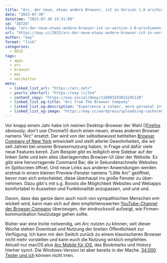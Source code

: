 ```yaml
---
title: "Arc, der neue, etwas andere Browser, ist in Version 1.0 erschienen und nun ohne Invite verfügbar"
date: "2023-07-30"
datetime: "2023-07-30 15:31:09"
id: "38729"
slug: "arc-der-neue-etwas-andere-browser-ist-in-version-1-0-erschienen-und-nun-ohne-invite-verfuegbar"
url: "https://eay.cc/2023/arc-der-neue-etwas-andere-browser-ist-in-version-1-0-erschienen-und-nun-ohne-invite-verfuegbar/"
author: "eay"
format: "link"
categories:
  - 0815
tags:
  - apps
  - arc
  - browser
  - mac
  - netzkultur
meta:
  - linked_list_url: "https://arc.net/"
  - yourls_shorturl: "https://eay.li/3nd"
  - content_copy: "https://eay.social/@eay/110803293015245128"
  - linked_list_og-title: "Arc from The Browser Company"
  - linked_list_og-description: "Experience a calmer, more personal internet in this browser designed for you. Let go of the clicks, the clutter, the distractions."
  - linked_list_og-image: "https://eay.cc/wordpress/uploads/og-cache/e6742480e9f8a7e610280195e77193e2.webp"
---
```


Vor knapp einem Jahr habe ich meinen Desktop-Browser der Wahl (([Firefox](https://www.mozilla.org/de/firefox/new/) obviously; don't use Chrome!)) durch einen neuen, etwas anderen Browser namens “Arc” ersetzt. Der wird von der selbstbewusst betitelten [Browser Company of New York](https://thebrowser.company/) entwickelt und stellt allerlei Gewohnheiten, die wir seit Jahren bei unserer Browser­nutzung haben, in Frage und dafür viele neue Features bereit. Zum Beispiel gibt es lediglich eine Sidebar auf der linken Seite und kein alles überlagerndes Browser-UI über der Website. Es gibt eine hervorragende Command Bar, die in Sekunden­schnelle Websites im Splitscreen öffnet. Und neue Links aus anderen Anwendungen werden erstmal in einem kleinen Preview-Fenster namens “Little Arc” geöffnet, bevor man sich entscheidet, diese überhaupt ins große Fenster zu über­nehmen. Dazu gibt's mit s.g. Boosts die Möglichkeit Websites und Webapps komfortabel in Aussehen und Funktionalität anzupassen, und und und.

Davon, dass das ganze dann auch noch von sympathischen Menschen ent­wickelt wird, kann man sich auf dem empfehlens­werten [YouTube-Channel der Browser Company](https://www.youtube.com/c/TheBrowserCompany) überzeugen, der eindrucksvoll aufzeigt, wie Firmen­kommunikation heutzutage gehen sollte.

Bisher war eine Invite notwendig, um Arc nutzen zu können, seit dieser Woche stehen Download und Nutzung der breiten Öffent­lich­keit zur Verfügung. Ich kann mir den Switch zurück zu einem klassischeren Browser nicht mehr vor­stellen und kann euch die Nutzung wirklich empfehlen. Aktuell nur macOS plus [Arc Mobile für iOS](https://apps.apple.com/de/app/arc-mobile-companion/id1669785846), das Bookmarks und History hierher synct. Die Windows-Version ist aber bereits in der Mache. [34.000 Tester und ich](https://arc.net/credits) können nicht irren.
